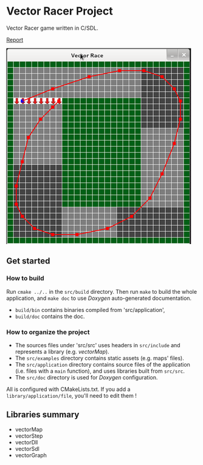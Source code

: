 # Vector Racer Project

Vector Racer game written in C/SDL.

[Report](doc/main.pdf)

![Vector Racer](./doc/Capture_du_2014-05-27_22-22-04.png?raw=true "Vector Racer")

## Get started

### How to build

Run `cmake ../..` in the `src/build` directory. Then run `make` to build the
whole application, and `make doc` to use *Doxygen* auto-generated
documentation.

- `build/bin` contains binaries compiled from 'src/application',
- `build/doc` contains the doc.

### How to organize the project

- The sources files under 'src/src' uses headers in `src/include` and
  represents a library (e.g. *vectorMap*).
- The `src/examples` directory contains static assets (e.g. maps' files).
- The `src/application` directory contains source files of the application
  (i.e. files with a `main` function), and uses libraries built from `src/src`.
- The `src/doc` directory is used for *Doxygen* configuration.

All is configured with CMakeLists.txt. If you add a `library/application/file`,
you'll need to edit them !

## Libraries summary

* vectorMap
* vectorStep
* vectorDll
* vectorSdl
* vectorGraph

